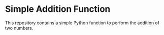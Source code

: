 # Simple Addition Function
This repository contains a simple Python function to perform the addition of two numbers.